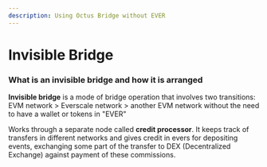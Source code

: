 ```yaml
---
description: Using Octus Bridge without EVER
---
```


# Invisible Bridge

### What is an invisible bridge and how it is arranged

**Invisible bridge** is a mode of bridge operation that involves two transitions: EVM network > Everscale network > another EVM network without the need to have a wallet or tokens in "EVER"

Works through a separate node called **credit processor**. It keeps track of transfers in different networks and gives credit in evers for depositing events, exchanging some part of the transfer to DEX (Decentralized Exchange) against payment of these commissions.

